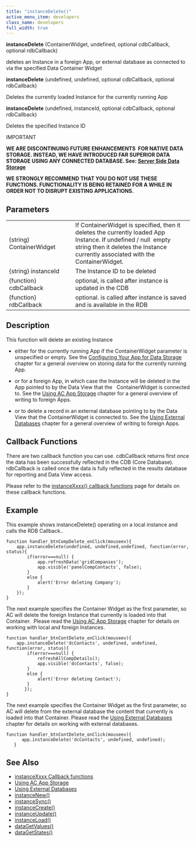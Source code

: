 ```yaml
---
title: "instanceDelete()"
active_menu_item: developers
class_name: developers
full_width: true
---
```



**instanceDelete** (ContainerWidget, undefined, optional cdbCallback, optional rdbCallback)

deletes an Instance in a foreign App, or external database as connected to via the specified Data Container Widget

**instanceDelete** (undefined, undefined, optional cdbCallback, optional rdbCallback)

Deletes the currently loaded Instance for the currently running App

**instanceDelete** (undefined, instanceId, optional cdbCallback, optional rdbCallback)

Deletes the specified Instance ID

IMPORTANT

**WE ARE DISCONTINUING FUTURE ENHANCEMENTS  FOR NATIVE DATA STORAGE. INSTEAD, WE HAVE INTRODUCED FAR SUPERIOR DATA STORAGE USING ANY CONNECTED DATABASE. See: [Server Side Data Storage](/developers/documentation/product-guide/data-storage/server-side-data-storage/)**

**WE STRONGLY RECOMMEND THAT YOU DO NOT USE THESE FUNCTIONS. FUNCTIONALITY IS BEING RETAINED FOR A WHILE IN ORDER NOT TO DISRUPT EXISTING APPLICATIONS.**

## Parameters

<table>
<tr>
<td width="176">
{string} ContainerWidget

</td>
<td width="22">
</td>
<td width="682">
If ContainerWidget is specified, then it deletes the currently loaded App Instance. If undefined / null  empty string then it deletes the Instance currently associated with the ContainerWidget.

</td>
</tr>
<tr>
<td width="176">
{string} instanceId

</td>
<td width="22">
</td>
<td width="682">
The Instance ID to be deleted

</td>
</tr>
<tr>
<td width="176">
{function} cdbCallback

</td>
<td width="22">
</td>
<td width="682">
optional, is called after instance is updated in the CDB

</td>
</tr>
<tr>
<td width="176">
{function} rdbCallback

</td>
<td width="22">
</td>
<td width="682">
optional. is called after instance is saved and is available in the RDB

</td>
</tr>
</table>

## Description

This function will delete an existing Instance

 - either for the currently running App if the ContainerWidget parameter is unspecified or empty. See the [Configuring Your App for Data Storage](/developers/documentation/product-guide/advanced-features/data-storage-management/standard-storage-procedures/configuring-your-app-for-data) chapter for a general overview on storing data for the currently running App.

 - or for a foreign App, in which case the Instance will be deleted in the App pointed to by the Data View that the   ContainerWidget is connected to. See the [Using AC App Storage](/developers/documentation/product-guide/advanced-features/data-storage-management/crud-in-detail/using-ac-app-storage/) chapter for a general overview of writing to foreign Apps.

 - or to delete a record in an external database pointing to by the Data View that the ContainerWidget is connected to. See the [Using External Databases](/developers/documentation/product-guide/advanced-features/data-storage-management/crud-in-detail/using-external-databases/) chapter for a general overview of writing to foreign Apps.

## Callback Functions

There are two callback function you can use. cdbCallback returns first once the data has been successfully reflected in the CDB (Core Database). rdbCallback is called once the data is fully reflected in the results database for reporting and Data View access.

Please refer to the [instanceXxxx() callback functions](/developers/documentation/scripting-apis/client-api/instance-data-functions/instancexxxx-callback-function) page for details on these callback functions.

## Example

This example shows instanceDelete() operating on a local instance and calls the RDB Callback..

    function handler_btnCompDelete_onClick(mouseev){
        app.instanceDelete(undefined, undefined,undefined, function(error, status){
            if(error===null) {
                app.refreshData('gridCompanies');
                app.visible('panelCompContacts', false);
            }
            else {
                alert('Error deleting Company');
            }
        });
    }


The next example specifies the Container Widget as the first parameter, so AC will delete the foreign Instance that currently is loaded into that Container.  Please read the [Using AC App Storage](/developers/documentation/product-guide/advanced-features/data-storage-management/crud-in-detail/using-ac-app-storage/) chapter for details on working with local and foreign Instances.

    function handler_btnContDelete_onClick(mouseev){
        app.instanceDelete('dcContacts', undefined, undefined, function(error, status){
            if(error===null) {
                refreshAllCompDetails();
                app.visible('dcContacts', false);  
            }
            else {
                alert('Error deleting Contact');
            }
           });
    }

The next example specifies the Container Widget as the first parameter, so AC will delete from the external database the content that currently is loaded into that Container. Please read the [Using External Databases](/developers/documentation/product-guide/advanced-features/data-storage-management/crud-in-detail/using-external-databases/) chapter for details on working with external databases.

    function handler_btnContDelete_onClick(mouseev){
          app.instanceDelete('dcContacts', undefined, undefined);
       }
   


## See Also

 - [instanceXxxx Callback functions](/developers/documentation/scripting-apis/client-api/instance-data-functions/instancexxxx-callback-function)
 - [Using AC App Storage](/developers/documentation/product-guide/advanced-features/data-storage-management/crud-in-detail/using-ac-app-storage/)
 - [Using External Databases](/developers/documentation/product-guide/advanced-features/data-storage-management/crud-in-detail/using-external-databases/)
 - [instanceNew()](/developers/documentation/scripting-apis/client-api/instance-data-functions/instancenew)
 - [instanceSync()](/developers/documentation/scripting-apis/client-api/instance-data-functions/instancesync)
 - [instanceCreate()](/developers/documentation/scripting-apis/client-api/instance-data-functions/instancesave "instance")
 - [instanceUpdate()](/developers/documentation/scripting-apis/client-api/instance-data-functions/instancesave)
 - [instanceLoad()](/developers/documentation/scripting-apis/client-api/instance-data-functions/instanceload)
 - [dataGetValues()](/developers/documentation/scripting-apis/client-api/widget-data-state-manipulation/datagetvalues)
 - [dataGetStates()](/developers/documentation/scripting-apis/client-api/widget-data-state-manipulation/datagetstates)
